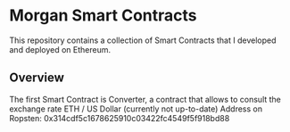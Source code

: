 # Morgan Smart Contracts

This repository contains a collection of Smart Contracts that I developed and deployed on Ethereum.

## Overview

The first Smart Contract is Converter, a contract that allows to consult the exchange rate ETH / US Dollar (currently not up-to-date)
Address on Ropsten: 0x314cdf5c1678625910c03422fc4549f5f918bd88